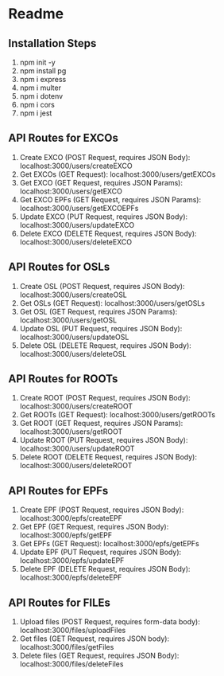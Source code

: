 # Readme

## Installation Steps
1. npm init -y
2. npm install pg
3. npm i express
4. npm i multer
5. npm i dotenv
6. npm i cors
7. npm i jest

## API Routes for EXCOs
1. Create EXCO (POST Request, requires JSON Body): localhost:3000/users/createEXCO
2. Get EXCOs (GET Request): localhost:3000/users/getEXCOs
3. Get EXCO (GET Request, requires JSON Params): localhost:3000/users/getEXCO
4. Get EXCO EPFs (GET Request, requires JSON Params): localhost:3000/users/getEXCOEPFs
5. Update EXCO (PUT Request, requires JSON Body): localhost:3000/users/updateEXCO
6. Delete EXCO (DELETE Request, requires JSON Body): localhost:3000/users/deleteEXCO

## API Routes for OSLs
1. Create OSL (POST Request, requires JSON Body): localhost:3000/users/createOSL
2. Get OSLs (GET Request): localhost:3000/users/getOSLs
3. Get OSL (GET Request, requires JSON Params): localhost:3000/users/getOSL
4. Update OSL (PUT Request, requires JSON Body): localhost:3000/users/updateOSL
5. Delete OSL (DELETE Request, requires JSON Body): localhost:3000/users/deleteOSL

## API Routes for ROOTs
1. Create ROOT (POST Request, requires JSON Body): localhost:3000/users/createROOT
2. Get ROOTs (GET Request): localhost:3000/users/getROOTs
3. Get ROOT (GET Request, requires JSON Params): localhost:3000/users/getROOT
4. Update ROOT (PUT Request, requires JSON Body): localhost:3000/users/updateROOT
5. Delete ROOT (DELETE Request, requires JSON Body): localhost:3000/users/deleteROOT

## API Routes for EPFs
1. Create EPF (POST Request, requires JSON Body): localhost:3000/epfs/createEPF
2. Get EPF (GET Request, requires JSON Body): localhost:3000/epfs/getEPF
3. Get EPFs (GET Request): localhost:3000/epfs/getEPFs 
4. Update EPF (PUT Request, requires JSON Body): localhost:3000/epfs/updateEPF
5. Delete EPF (DELETE Request, requires JSON Body): localhost:3000/epfs/deleteEPF

## API Routes for FILEs
1. Upload files (POST Request, requires form-data body): localhost:3000/files/uploadFiles
2. Get files (GET Request, requires JSON body): localhost:3000/files/getFiles
3. Delete files (GET Request, requires JSON Body): localhost:3000/files/deleteFiles

